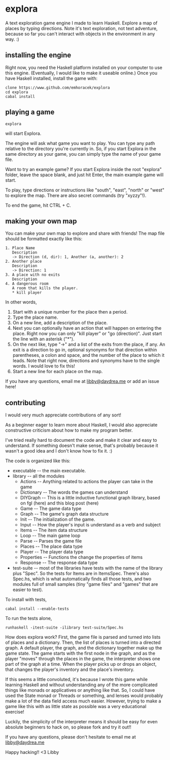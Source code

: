 explora
=======

A text exploration game engine I made to learn Haskell. Explore a map of places by typing directions. Note it's text exploration, not text adventure, because so far you can't interact with objects in the environment in any way. :)

installing the engine
---------------------

Right now, you need the Haskell platform installed on your computer to use this engine. (Eventually, I would like to make it useable online.) Once you have Haskell installed, install the game with:

```(sh)
clone https://www.github.com/emhoracek/explora 
cd explora
cabal install
```

playing a game
--------------

```(sh)
explora
```

will start Explora.

The engine will ask what game you want to play. You can type any path relative to the directory you're currently in. So, if you start Explora in the same directory as your game, you can simply type the name of your game file.

Want to try an example game? If you start Explora inside the root "explora" folder, leave the space blank, and just hit Enter, the main example game will start.

To play, type directions or instructions like "south", "east", "north" or "west" to explore the map. There are also secret commands (try "xyzzy"!). 

To end the game, hit CTRL + C.

making your own map
-------------------

You can make your own map to explore and share with friends! The map file should be formatted exactly like this:
```
1. Place Name 
   Description
   -> Direction (d, dir): 1, Another (a, another): 2
2. Another place
   Description
   -> Direction: 1
3. A place with no exits
   Description
4. A dangerous room
   A room that kills the player.
   * kill player
```

In other words,
<ol><li>Start with a unique number for the place then a period.</li>
<li>Type the place name.</li>
<li>On a new line, add a description of the place.</li>
<li>Next you can optionally have an action that will happen on entering the place. Right now you can only "kill player" or "go (direction)". Just start the line with an asterisk ("*").</li>
<li>On the next like, type "->" and a list of the exits from the place, if any. An exit is a direction to go in, optional synonyms for that direction within parentheses, a colon and space, and the number of the place to which it leads. Note that right now, directions and synonyms have to the single words. I would love to fix this!</li>
<li>Start a new line for each place on the map.</li></ol>

If you have any questions, email me at libby@daydrea.me or add an issue here!

contributing
------------

I would very much appreciate contributions of any sort! 

As a beginner eager to learn more about Haskell, I would also appreciate constructive criticism about how to make my program better.

I've tried really hard to document the code and make it clear and easy to understand. If something doesn't make sense, that's probably because it wasn't a good idea and I don't know how to fix it. :) 

The code is organized like this:

* executable -- the main executable.
* library -- all the modules 
  * Actions -- Anything related to actions the player can take in the game
  * Dictionary -- The words the games can understand
  * DIYGraph -- This is a little inductive functional graph library, based on fgl (here) and this blog post (here)
  * Game -- The game data type
  * Graph -- The game's graph data structure
  * Init -- The initialization of the game.
  * Input -- How the player's input is understand as a verb and subject
  * Items -- The item data structure
  * Loop -- The main game loop
  * Parse -- Parses the game file
  * Places -- The place data type
  * Player -- The player data type
  * Properties -- Functions the change the properties of items
  * Response -- The response data type
* test-suite -- most of the libraries have tests with the name of the library plus "Spec". So the tests for Items are in ItemsSpec. There's also Spec.hs, which is what automatically finds all those tests, and two modules full of small samples (tiny "game files" and "games" that are easier to test).

To install with tests,
```(sh)
cabal install --enable-tests
```

To run the tests alone, 
```(sh)
runhaskell -itest-suite -ilibrary test-suite/Spec.hs
```

How does explora work? First, the game file is parsed and turned into lists of 
places and a dictionary. Then, the list of places is turned into a directed 
graph. A default player, the graph, and the dictionary together make up the 
game state. The game starts with the first node in the graph, and as the player 
"moves" through the places in the game, the interpreter shows one part of 
the graph at a time. When the player picks up or drops an object, that changes 
the player's inventory and the place's inventory. 

If this seems a little convoluted, it's because I wrote this game while 
learning Haskell and without understanding any of the more complicated things 
like monads or applicatives or anything like that. So, I could have used the 
State monad or Threads or something, and lenses would probably make a lot of 
the data field access much easier. However, trying to make a game like this 
with as little state as possible was a very educational exercise!

Luckily, the simplicity of the interpreter means it should be easy for even 
absolute beginners to hack on, so please fork and try it out!!

If you have any questions, please don't hesitate to email me at libby@daydrea.me

Happy hacking!! <3 Libby
